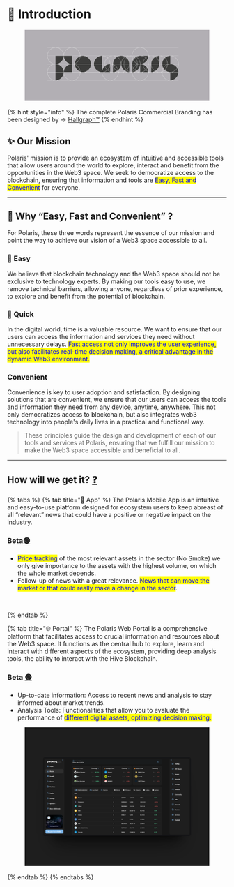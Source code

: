 # 📌 Introduction

<figure><img src="../../.gitbook/assets/PG 01 (1).png" alt=""><figcaption></figcaption></figure>

{% hint style="info" %}
The complete Polaris Commercial Branding has been designed by -> [Hallgraph™](https://twitter.com/hallgraph)
{% endhint %}

## ✨ Our Mission&#x20;

Polaris' mission is to provide an ecosystem of intuitive and accessible tools that allow users around the world to explore, interact and benefit from the opportunities in the Web3 space. We seek to democratize access to the blockchain, ensuring that information and tools are <mark style="color:blue;">Easy, Fast and Convenient</mark> for everyone.

***

## 🤔 Why “Easy, Fast and Convenient” ?

For Polaris, these three words represent the essence of our mission and point the way to achieve our vision of a Web3 space accessible to all.

### 🚦 Easy

We believe that blockchain technology and the Web3 space should not be exclusive to technology experts. By making our tools easy to use, we remove technical barriers, allowing anyone, regardless of prior experience, to explore and benefit from the potential of blockchain.



### 🚕 Quick

In the digital world, time is a valuable resource. We want to ensure that our users can access the information and services they need without unnecessary delays. <mark style="color:blue;">Fast access not only improves the user experience, but also facilitates real-time decision making, a critical advantage in the dynamic Web3 environment.</mark>



### Convenient

Convenience is key to user adoption and satisfaction. By designing solutions that are convenient, we ensure that our users can access the tools and information they need from any device, anytime, anywhere. This not only democratizes access to blockchain, but also integrates web3 technology into people's daily lives in a practical and functional way.



> These principles guide the design and development of each of our tools and services at Polaris, ensuring that we fulfill our mission to make the Web3 space accessible and beneficial to all.

***

## &#x20;How will we get it? [❓](https://emojiterra.com/es/interrogacion-roja/)

{% tabs %}
{% tab title="📱 App" %}
The Polaris Mobile App is an intuitive and easy-to-use platform designed for ecosystem users to keep abreast of all “relevant” news that could have a positive or negative impact on the industry.

### Beta[🟢](https://emojiterra.com/es/circulo-verde/)

* <mark style="color:blue;">Price tracking</mark> of the most relevant assets in the sector (No Smoke) we only give importance to the assets with the highest volume, on which the whole market depends.
* Follow-up of news with a great relevance. <mark style="color:blue;">News that can move the market or that could really make a change in the sector</mark>.

<figure><img src="../../.gitbook/assets/iOS_ Polaris Icon.png" alt=""><figcaption></figcaption></figure>
{% endtab %}

{% tab title="🌐 Portal" %}
The Polaris Web Portal is a comprehensive platform that facilitates access to crucial information and resources about the Web3 space. It functions as the central hub to explore, learn and interact with different aspects of the ecosystem, providing deep analysis tools, the ability to interact with the Hive Blockchain.

### Beta [🟢](https://emojiterra.com/es/circulo-verde/)

* Up-to-date information: Access to recent news and analysis to stay informed about market trends.
* Analysis Tools: Functionalities that allow you to evaluate the performance of <mark style="color:blue;">different digital assets, optimizing decision making.</mark>

<figure><img src="../../.gitbook/assets/855shots_so.png" alt=""><figcaption></figcaption></figure>
{% endtab %}
{% endtabs %}

